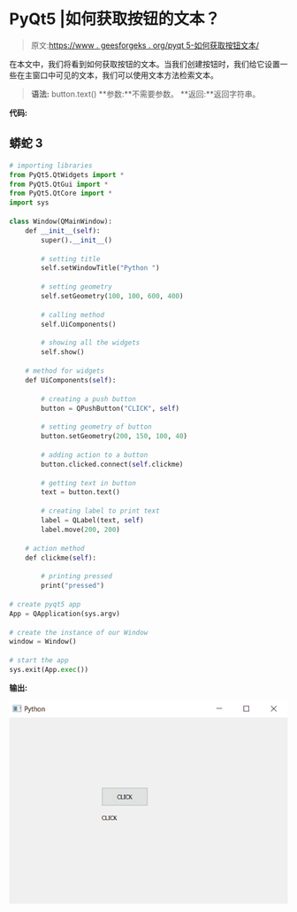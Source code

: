 # PyQt5 |如何获取按钮的文本？

> 原文:[https://www . geesforgeks . org/pyqt 5-如何获取按钮文本/](https://www.geeksforgeeks.org/pyqt5-how-to-get-the-text-of-push-button/)

在本文中，我们将看到如何获取按钮的文本。当我们创建按钮时，我们给它设置一些在主窗口中可见的文本，我们可以使用文本方法检索文本。

> **语法:** button.text()
> **参数:**不需要参数。
> **返回:**返回字符串。

**代码:**

## 蟒蛇 3

```py
# importing libraries
from PyQt5.QtWidgets import *
from PyQt5.QtGui import *
from PyQt5.QtCore import *
import sys

class Window(QMainWindow):
    def __init__(self):
        super().__init__()

        # setting title
        self.setWindowTitle("Python ")

        # setting geometry
        self.setGeometry(100, 100, 600, 400)

        # calling method
        self.UiComponents()

        # showing all the widgets
        self.show()

    # method for widgets
    def UiComponents(self):

        # creating a push button
        button = QPushButton("CLICK", self)

        # setting geometry of button
        button.setGeometry(200, 150, 100, 40)

        # adding action to a button
        button.clicked.connect(self.clickme)

        # getting text in button
        text = button.text()

        # creating label to print text
        label = QLabel(text, self)
        label.move(200, 200)

    # action method
    def clickme(self):

        # printing pressed
        print("pressed")

# create pyqt5 app
App = QApplication(sys.argv)

# create the instance of our Window
window = Window()

# start the app
sys.exit(App.exec())
```

**输出:**

![](img/e3685e618384a22e5f39c3b715a220d6.png)